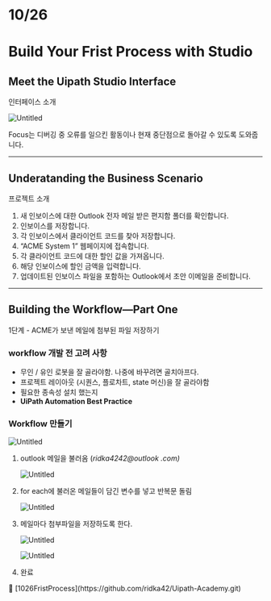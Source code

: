 # 10/26

# Build Your Frist Process with Studio

## Meet the Uipath Studio Interface

인터페이스 소개

![Untitled](https://s3-us-west-2.amazonaws.com/secure.notion-static.com/c2b16299-1d42-4460-b81c-3666363c9c92/Untitled.png)

Focus는 디버깅 중 오류를 일으킨 활동이나 현재 중단점으로 돌아갈 수 있도록 도와줍니다.

---

## Underatanding the Business Scenario

프로젝트 소개

1. 새 인보이스에 대한 Outlook 전자 메일 받은 편지함 폴더를 확인합니다.
2. 인보이스를 저장합니다.
3. 각 인보이스에서 클라이언트 코드를 찾아 저장합니다.
4. “ACME System 1” 웹페이지에 접속합니다.
5. 각 클라이언트 코드에 대한 할인 값을 가져옵니다.
6. 해당 인보이스에 할인 금액을 입력합니다.
7. 업데이트된 인보이스 파일을 포함하는 Outlook에서 초안 이메일을 준비합니다.

---

## ****Building the Workflow—Part One****

1단계 - ACME가 보낸 메일에 첨부된 파일 저장하기

### workflow 개발 전 고려 사항

- 무인 / 유인 로봇을 잘 골라야함. 나중에 바꾸려면 골치아프다.
- 프로젝트 레이아웃 (시퀀스, 플로차트, state 머신)을 잘 골라야함
- 필요한 종속성 설치 했는지
- **UiPath Automation Best Practice**

### Workflow 만들기

![Untitled](https://s3-us-west-2.amazonaws.com/secure.notion-static.com/476eb952-dc8a-47f9-9669-e6434885c443/Untitled.png)

1. outlook 메일을 불러옴 (*ridka4242@outlook .com)*
    
    ![Untitled](https://s3-us-west-2.amazonaws.com/secure.notion-static.com/db5bb84e-7848-49cf-94df-d3ffa264e467/Untitled.png)
    
2. for each에 불러온 메일들이 담긴 변수를 넣고 반복문 돌림
    
    ![Untitled](https://s3-us-west-2.amazonaws.com/secure.notion-static.com/c42222ec-c483-4d5b-946d-ea5758c615c6/Untitled.png)
    
3. 메일마다 첨부파일을 저장하도록 한다.
    
    ![Untitled](https://s3-us-west-2.amazonaws.com/secure.notion-static.com/ab8d0d10-0956-43ae-b81f-c3fc28c474a7/Untitled.png)
    
    ![Untitled](https://s3-us-west-2.amazonaws.com/secure.notion-static.com/6ee00082-922d-4c8d-bd3e-2e054987d6a0/Untitled.png)
    
4. 완료

<aside>
📂 [1026FristProcess](https://github.com/ridka42/Uipath-Academy.git)

</aside>
